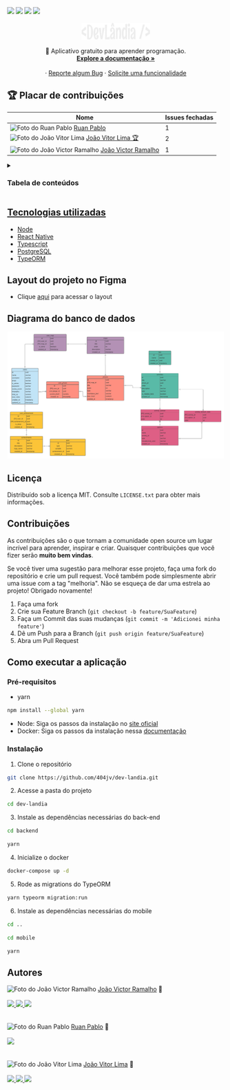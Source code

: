 <div>
  <img src="https://img.shields.io/github/issues/404jv/dev-landia?style=for-the-badge"/>
  <img src="https://img.shields.io/github/forks/404jv/dev-landia?style=for-the-badge"/>
  <img src="https://img.shields.io/github/stars/404jv/dev-landia?style=for-the-badge"/>
  <img src="https://img.shields.io/github/license/404jv/dev-landia?style=for-the-badge"/>
</div>

<br />

<div align="center">
  <a href="https://github.com/othneildrew/Best-README-Template">
    <img src="./public/logo.png" alt="Logo" width="160" height="40">
  </a>

  <p align="center">
    💙 Aplicativo gratuito para aprender programação.
    <br />
    <a href="./DOCS.md"><strong>Explore a documentação »</strong></a>
    <br />
    <br />
    ·
    <a href="https://github.com/404jv/dev-landia/issues">Reporte algum Bug</a>
    ·
    <a href="https://github.com/404jv/dev-landia/issues">Solicite uma funcionalidade</a>
  </p>
</div>

## 🏆 Placar de contribuições
| Nome | Issues fechadas |
|------|--------------|
| <img src="https://avatars.githubusercontent.com/u/84464007?v=4" width="100px;" alt="Foto do Ruan Pablo" />  <a href="https://github.com/1SyuLi">Ruan Pablo</a> | 1 |
| <img src="https://avatars.githubusercontent.com/u/86677587?v=4" width="100px;" alt="Foto do João Vitor Lima"/> <a href="https://github.com/jvolima">João Vitor Lima 🏆</a> | 2 |
<img src="https://avatars.githubusercontent.com/u/53544964?v=4" width="100px;" alt="Foto do João Victor Ramalho"/> <a href="https://github.com/404jv">João Victor Ramalho</a> | 1 |

<details>
  <summary><h3>Tabela de conteúdos</h3></summary>
  <ol>
    <li><a href="#tecnologias-utilizadas">Tecnologias utilizadas</a></li>
    <li><a href="#layout-do-projeto-no-figma">Layout do projeto no Figma</a></li>
    <li><a href="#diagrama-do-banco-de-dados">Diagrama do banco de dados</a></li>
    <li><a href="#licença">Licença</a></li>
    <li><a href="#contribuições">Contribuições</a></li>
    <li>
      <a href="#como-executar-a-aplicação">Como executar a aplicação</a>
      <ul>
        <li><a href="#pré-requisitos">Pré-requisitos</a></li>
        <li><a href="#instalação">Instalação</a></li>
      </ul>
    </li>
    <li><a href="#autores">Autores</li>
  </ol>
</details>

## Tecnologias utilizadas 
- [Node](https://nodejs.org/en/)
- [React Native](https://reactnative.dev/)
- [Typescript](https://www.typescriptlang.org/)
- [PostgreSQL](https://www.postgresql.org/) 
- [TypeORM](https://typeorm.io/)

## Layout do projeto no Figma 
- Clique [aqui](https://www.figma.com/file/jiwnsl1AbgdJGJ11MaPf0V/DevL%C3%A2ndia?node-id=0%3A1) para acessar o layout

## Diagrama do banco de dados 
![Diagrama do dev-landia](/public/diagram.png)

## Licença
Distribuído sob a licença MIT. Consulte `LICENSE.txt` para obter mais informações.

## Contribuições
As contribuições são o que tornam a comunidade open source um lugar incrível para aprender, inspirar e criar. Quaisquer contribuições que você fizer serão **muito bem vindas**.

Se você tiver uma sugestão para melhorar esse projeto, faça uma fork do repositório e crie um pull request. Você também pode simplesmente abrir uma issue com a tag "melhoria". 
Não se esqueça de dar uma estrela ao projeto! Obrigado novamente!

1. Faça uma fork
2. Crie sua Feature Branch (`git checkout -b feature/SuaFeature`)
3. Faça um Commit das suas mudanças (`git commit -m 'Adicionei minha feature'`)
4. Dê um Push para a Branch (`git push origin feature/SuaFeature`)
5. Abra um Pull Request 

## Como executar a aplicação 
### Pré-requisitos
* yarn
```bash
npm install --global yarn
```
* Node: Siga os passos da instalação no [site oficial](https://nodejs.org/en/download/)
* Docker: Siga os passos da instalação nessa [documentação](https://www.notion.so/Docker-e-Docker-Compose-16771f2ceefe4a05a8c29df4ca49e97a)

### Instalação
1. Clone o repositório
```bash
git clone https://github.com/404jv/dev-landia.git
```
2. Acesse a pasta do projeto
```bash
cd dev-landia
```
3. Instale as dependências necessárias do back-end
```bash
cd backend
```
```bash
yarn
```
4. Inicialize o docker 
```bash
docker-compose up -d
```
5. Rode as migrations do TypeORM
```bash
yarn typeorm migration:run
```
6. Instale as dependências necessárias do mobile
```bash
cd ..
```
```bash
cd mobile
```
```bash
yarn
```

## Autores
<img src="https://avatars.githubusercontent.com/u/53544964?v=4" width="100px;" alt="Foto do João Victor Ramalho"/>
<a href="https://github.com/404jv">João Victor Ramalho</a> 🚀 

<br />
<br />

<div>
  <a href="https://twitter.com/401jv">
    <img src="https://img.shields.io/badge/-@401jv-1ca0f1?style=flat-square&labelColor=1ca0f1&logo=twitter&logoColor=white&link=https://twitter.com/401jv"/>
  </a>
  <a href="mailto:joaovictorramalho7@gmail.com">
    <img src="https://img.shields.io/badge/-joaovictorramalho7@gmail.com-c14438?style=flat-square&logo=Gmail&logoColor=white&link=mailto:joaovictorramalho7@gmail.com"/>
  </a>
  <a href="https://www.linkedin.com/in/404jv/">
    <img src="https://img.shields.io/badge/-João Victor Ramalho Alves-blue?style=flat-square&logo=Linkedin&logoColor=white&link=https://www.linkedin.com/in/João-Victor-Ramalho-Alves/"/>
  </a>
</div>

<br />
<br />

<img src="https://avatars.githubusercontent.com/u/84464007?v=4" width="100px;" alt="Foto do Ruan Pablo"/>
<a href="https://github.com/1SyuLi">Ruan Pablo</a> 🚀 

<br />
<br />

<div>
  <a href="ruangoio01@gmail.com">
    <img src="https://img.shields.io/badge/-ruangoio01@gmail.com-c14438?style=flat-square&logo=Gmail&logoColor=white&link=mailto:ruangoio01@gmail.com"/>
  </a>
</div>

<br />
<br />

<img src="https://avatars.githubusercontent.com/u/86677587?v=4" width="100px;" alt="Foto do João Vitor Lima"/>
<a href="https://github.com/jvolima">João Vitor Lima</a> 🚀 

<br />
<br />

<div>
  <a href="https://twitter.com/JvoLima1">
    <img src="https://img.shields.io/badge/-@JvoLima1-1ca0f1?style=flat-square&labelColor=1ca0f1&logo=twitter&logoColor=white&link=https://twitter.com/JvoLima1"/>
  </a>
  <a href="mailto:jvolima2004@gmail.com">
    <img src="https://img.shields.io/badge/-jvolima2004@gmail.com-c14438?style=flat-square&logo=Gmail&logoColor=white&link=mailto:jvolima2004@gmail.com"/>
  </a>
  <a href="https://www.linkedin.com/in/jo%C3%A3o-vitor-de-oliveira-lima-36b573215/">
    <img src="https://img.shields.io/badge/-João Vitor de Oliveira Lima-blue?style=flat-square&logo=Linkedin&logoColor=white&link=https://www.linkedin.com/in/João-Vitor-de-Oliveira-Lima/"/>
  </a>
</div>



